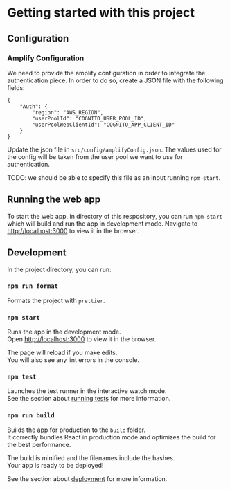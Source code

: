# Getting started with this project

## Configuration

### Amplify Configuration

We need to provide the amplify configuration in order to integrate the
authentication piece. In order to do so, create a JSON file with the following
fields:

```
{
    "Auth": {
        "region": "AWS_REGION",
        "userPoolId": "COGNITO_USER_POOL_ID",
        "userPoolWebClientId": "COGNITO_APP_CLIENT_ID"
    }
}
```

Update the json file in `src/config/amplifyConfig.json`. The values used for the
config will be taken from the user pool we want to use for authentication.

TODO: we should be able to specify this file as an input running `npm start`.

## Running the web app

To start the web app, in directory of this respository, you can run `npm start`
which will build and run the app in development mode. Navigate to
[http://localhost:3000](http://localhost:3000) to view it in the browser.

## Development

In the project directory, you can run:

### `npm run format`

Formats the project with `prettier`.

### `npm start`

Runs the app in the development mode.\
Open [http://localhost:3000](http://localhost:3000) to view it in the browser.

The page will reload if you make edits.\
You will also see any lint errors in the console.

### `npm test`

Launches the test runner in the interactive watch mode.\
See the section about [running tests](https://facebook.github.io/create-react-app/docs/running-tests)
for more information.

### `npm run build`

Builds the app for production to the `build` folder.\
It correctly bundles React in production mode and optimizes the build for the best
performance.

The build is minified and the filenames include the hashes.\
Your app is ready to be deployed!

See the section about
[deployment](https://facebook.github.io/create-react-app/docs/deployment) for
more information.
